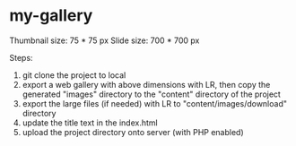 my-gallery
==========

Thumbnail size: 75 * 75 px
Slide size: 700 * 700 px

Steps:
1. git clone the project to local
2. export a web gallery with above dimensions with LR, then copy the generated "images" directory to the "content" directory of the project
3. export the large files (if needed) with LR to "content/images/download" directory
4. update the title text in the index.html
5. upload the project directory onto server (with PHP enabled)
